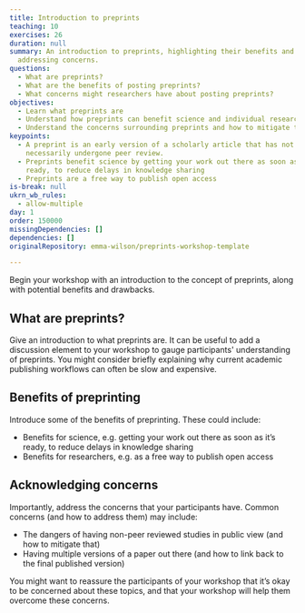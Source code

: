 ```yaml
---
title: Introduction to preprints
teaching: 10
exercises: 26
duration: null
summary: An introduction to preprints, highlighting their benefits and
  addressing concerns.
questions:
  - What are preprints?
  - What are the benefits of posting preprints?
  - What concerns might researchers have about posting preprints?
objectives:
  - Learn what preprints are
  - Understand how preprints can benefit science and individual researchers
  - Understand the concerns surrounding preprints and how to mitigate them
keypoints:
  - A preprint is an early version of a scholarly article that has not
    necessarily undergone peer review.
  - Preprints benefit science by getting your work out there as soon as it's
    ready, to reduce delays in knowledge sharing
  - Preprints are a free way to publish open access
is-break: null
ukrn_wb_rules:
  - allow-multiple
day: 1
order: 150000
missingDependencies: []
dependencies: []
originalRepository: emma-wilson/preprints-workshop-template

---
```

Begin your workshop with an introduction to the concept of preprints, along with potential benefits and drawbacks.

## What are preprints?

Give an introduction to what preprints are. It can be useful to add a discussion element to your workshop to gauge participants' understanding of preprints. You might consider briefly explaining why current academic publishing workflows can often be slow and expensive.

## Benefits of preprinting

Introduce some of the benefits of preprinting. These could include:

- Benefits for science, e.g. getting your work out there as soon as it’s ready, to reduce delays in knowledge sharing
- Benefits for researchers, e.g. as a free way to publish open access

## Acknowledging concerns

Importantly, address the concerns that your participants have. Common concerns (and how to address them) may include:

- The dangers of having non-peer reviewed studies in public view (and how to mitigate that)
- Having multiple versions of a paper out there (and how to link back to the final published version)

You might want to reassure the participants of your workshop that it’s okay to be concerned about these topics, and that your workshop will help them overcome these concerns.